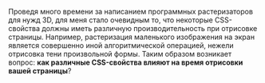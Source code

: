 Проведя много времени за написанием программных растеризаторов для нужд 3D, для меня стало очевидным то, что некоторые CSS-свойства должны иметь различную производительность при отрисовке страницы. Например, растеризация маленького изображения на экран является совершенно иной алгоритмической операцией, нежели отрисовка тени произвольной формы. Таким образом возникает вопрос: **как различные CSS-свойства влияют на время отрисовки вашей страницы**?

